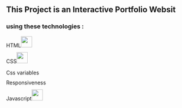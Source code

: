  <style>
        ul {
            list-style-type: none; /* Remove default bullets */
            padding: 0;
        }
        li {
            margin-bottom: 10px; /* Adjust the space between items */
        }
    </style>
<html>
<h2>This Project  is an Interactive Portfolio Websit</h>
<h3>using these technologies :</h3>
<ul>
  <li margin-bottom =15px >HTML<img justify-content = center align-items=center width = 30 src= "https://th.bing.com/th/id/OIP.MQOaU6tX8AtO_zP7e8-i6AHaHa?rs=1&pid=ImgDetMain"></li>
  <li margin-bottom =15px>CSS<img justify-content = center align-items=center width = 30 src= "https://th.bing.com/th?id=OIP.NccvSu6Gut1HXGwUTBKYKgHaH3&w=242&h=257&c=8&rs=1&qlt=90&o=6&pid=3.1&rm=2"></li>
  <ul>
      <li>Css variables</li>
      <li>Responsiveness </li>
    </ul>
  <li margin-bottom =15px>Javascript<img justify-content = center align-items=center width = 30 src= "https://th.bing.com/th/id/OIP.JroZA6yi2vhYkSOENfSsVgHaIh?rs=1&pid=ImgDetMain"></li>
</ul>
</html>
